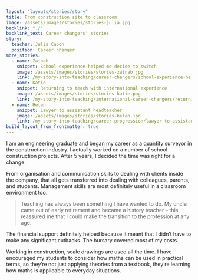 ```yaml
---
layout: "layouts/stories/story"
title: From construction site to classroom
image: /assets/images/stories/stories-julia.jpg
backlink: "./"
backlink_text: Career changers' stories
story:
  teacher: Julia Capon
  position: Career changer
more_stories:
  - name: Zainab
    snippet: School experience helped me decide to switch
    image: /assets/images/stories/stories-zainab.jpg
    link: /my-story-into-teaching/career-changers/school-experience-helped-me-decide-to-switch
  - name: Katie
    snippet: Returning to teach with international experience
    image: /assets/images/stories/stories-katie.png
    link: /my-story-into-teaching/international-career-changers/returning-to-teaching-with-international-experience
  - name: Helen
    snippet: Lawyer to assistant headteacher
    image: /assets/images/stories/stories-helen.jpg
    link: /my-story-into-teaching/career-progression/lawyer-to-assistant-teacher
build_layout_from_frontmatter: true
---
```


I am an engineering graduate and began my career as a quantity surveyor in the construction industry. I actually worked on a number of school construction projects. After 5 years, I decided the time was right for a change.

From organisation and communication skills to dealing with clients inside the company, that all gets transferred into dealing with colleagues, parents, and students. Management skills are most definitely useful in a classroom environment too.

> Teaching has always been something I have wanted to do. My uncle came out of early retirement and became a history teacher – this reassured me that I could make the transition to the profession at any age.

The financial support definitely helped because it meant that I didn’t have to make any significant cutbacks. The bursary covered most of my costs.

Working in construction, scale drawings are used all the time. I have encouraged my students to consider how maths can be used in practical terms, so they’re not just applying theories from a textbook, they’re learning how maths is applicable to everyday situations.
